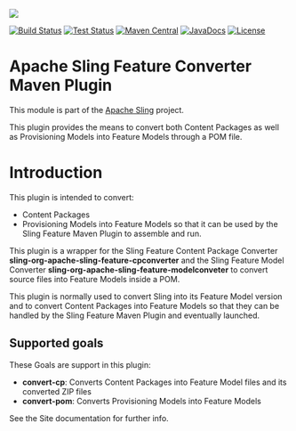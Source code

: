 [<img src="https://sling.apache.org/res/logos/sling.png"/>](https://sling.apache.org)

 [![Build Status](https://builds.apache.org/buildStatus/icon?job=Sling/sling-slingfeature-maven-plugin/master)](https://builds.apache.org/job/Sling/job/sling-slingfeature-maven-plugin/job/master) [![Test Status](https://img.shields.io/jenkins/t/https/builds.apache.org/job/Sling/job/sling-slingfeature-maven-plugin/job/master.svg)](https://builds.apache.org/job/Sling/job/sling-slingfeature-maven-plugin/job/master/test_results_analyzer/) [![Maven Central](https://maven-badges.herokuapp.com/maven-central/org.apache.sling/slingfeature-maven-plugin/badge.svg)](https://search.maven.org/#search%7Cga%7C1%7Cg%3A%22org.apache.sling%22%20a%3A%22slingfeature-maven-plugin%22) [![JavaDocs](https://www.javadoc.io/badge/org.apache.sling/slingfeature-maven-plugin.svg)](https://www.javadoc.io/doc/org.apache.sling/slingfeature-maven-plugin) [![License](https://img.shields.io/badge/License-Apache%202.0-blue.svg)](https://www.apache.org/licenses/LICENSE-2.0)

# Apache Sling Feature Converter Maven Plugin

This module is part of the [Apache Sling](https://sling.apache.org) project.

This plugin provides the means to convert both Content Packages as well as
Provisioning Models into Feature Models through a POM file.

# Introduction

This plugin is intended to convert:
* Content Packages
* Provisioning Models
into Feature Models so that it can be used by the Sling Feature Maven
Plugin to assemble and run.
 
This plugin is a wrapper for the Sling Feature Content Package Converter
**sling-org-apache-sling-feature-cpconverter** and the Sling Feature Model
Converter **sling-org-apache-sling-feature-modelconveter** to convert
source files into Feature Models inside a POM.

This plugin is normally used to convert Sling into its Feature Model
version and to convert Content Packages into Feature Models so that they
can be handled by the Sling Feature Maven Plugin and eventually launched.

## Supported goals

These Goals are support in this plugin:

* **convert-cp**: Converts Content Packages into Feature Model files
and its converted ZIP files
* **convert-pom**: Converts Provisioning Models into Feature Models

See the Site documentation for further info.